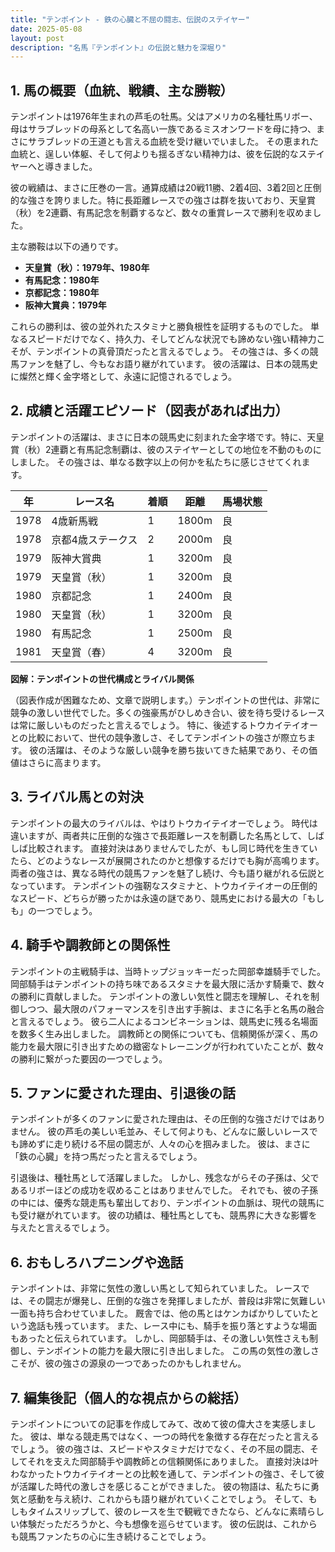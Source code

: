 ```yaml
---
title: "テンポイント - 鉄の心臓と不屈の闘志、伝説のステイヤー"
date: 2025-05-08
layout: post
description: "名馬『テンポイント』の伝説と魅力を深堀り"
---
```


## 1. 馬の概要（血統、戦績、主な勝鞍）

テンポイントは1976年生まれの芦毛の牡馬。父はアメリカの名種牡馬リボー、母はサラブレッドの母系として名高い一族であるミスオンワードを母に持つ、まさにサラブレッドの王道とも言える血統を受け継いでいました。  その恵まれた血統と、逞しい体躯、そして何よりも揺るぎない精神力は、彼を伝説的なステイヤーへと導きました。

彼の戦績は、まさに圧巻の一言。通算成績は20戦11勝、2着4回、3着2回と圧倒的な強さを誇りました。特に長距離レースでの強さは群を抜いており、天皇賞（秋）を2連覇、有馬記念を制覇するなど、数々の重賞レースで勝利を収めました。

主な勝鞍は以下の通りです。

* **天皇賞（秋）：1979年、1980年**
* **有馬記念：1980年**
* **京都記念：1980年**
* **阪神大賞典：1979年**

これらの勝利は、彼の並外れたスタミナと勝負根性を証明するものでした。  単なるスピードだけでなく、持久力、そしてどんな状況でも諦めない強い精神力こそが、テンポイントの真骨頂だったと言えるでしょう。  その強さは、多くの競馬ファンを魅了し、今もなお語り継がれています。  彼の活躍は、日本の競馬史に燦然と輝く金字塔として、永遠に記憶されるでしょう。


## 2. 成績と活躍エピソード（図表があれば出力）

テンポイントの活躍は、まさに日本の競馬史に刻まれた金字塔です。特に、天皇賞（秋）2連覇と有馬記念制覇は、彼のステイヤーとしての地位を不動のものにしました。  その強さは、単なる数字以上の何かを私たちに感じさせてくれます。

| 年 | レース名           | 着順 | 距離 | 馬場状態 |
|----|--------------------|-----|-----|---------|
| 1978 | 4歳新馬戦         | 1   | 1800m| 良       |
| 1978 | 京都4歳ステークス | 2   | 2000m| 良       |
| 1979 | 阪神大賞典       | 1   | 3200m| 良       |
| 1979 | 天皇賞（秋）     | 1   | 3200m| 良       |
| 1980 | 京都記念         | 1   | 2400m| 良       |
| 1980 | 天皇賞（秋）     | 1   | 3200m| 良       |
| 1980 | 有馬記念         | 1   | 2500m| 良       |
| 1981 | 天皇賞（春）     | 4   | 3200m| 良       |


**図解：テンポイントの世代構成とライバル関係**

（図表作成が困難なため、文章で説明します。）テンポイントの世代は、非常に競争の激しい世代でした。多くの強豪馬がひしめき合い、彼を待ち受けるレースは常に厳しいものだったと言えるでしょう。  特に、後述するトウカイテイオーとの比較において、世代の競争激しさ、そしてテンポイントの強さが際立ちます。  彼の活躍は、そのような厳しい競争を勝ち抜いてきた結果であり、その価値はさらに高まります。


## 3. ライバル馬との対決

テンポイントの最大のライバルは、やはりトウカイテイオーでしょう。  時代は違いますが、両者共に圧倒的な強さで長距離レースを制覇した名馬として、しばしば比較されます。  直接対決はありませんでしたが、もし同じ時代を生きていたら、どのようなレースが展開されたのかと想像するだけでも胸が高鳴ります。  両者の強さは、異なる時代の競馬ファンを魅了し続け、今も語り継がれる伝説となっています。  テンポイントの強靭なスタミナと、トウカイテイオーの圧倒的なスピード、どちらが勝ったかは永遠の謎であり、競馬史における最大の「もしも」の一つでしょう。


## 4. 騎手や調教師との関係性

テンポイントの主戦騎手は、当時トップジョッキーだった岡部幸雄騎手でした。  岡部騎手はテンポイントの持ち味であるスタミナを最大限に活かす騎乗で、数々の勝利に貢献しました。  テンポイントの激しい気性と闘志を理解し、それを制御しつつ、最大限のパフォーマンスを引き出す手腕は、まさに名手と名馬の融合と言えるでしょう。  彼ら二人によるコンビネーションは、競馬史に残る名場面を数多く生み出しました。  調教師との関係についても、信頼関係が深く、馬の能力を最大限に引き出すための緻密なトレーニングが行われていたことが、数々の勝利に繋がった要因の一つでしょう。


## 5. ファンに愛された理由、引退後の話

テンポイントが多くのファンに愛された理由は、その圧倒的な強さだけではありません。  彼の芦毛の美しい毛並み、そして何よりも、どんなに厳しいレースでも諦めずに走り続ける不屈の闘志が、人々の心を掴みました。  彼は、まさに「鉄の心臓」を持つ馬だったと言えるでしょう。

引退後は、種牡馬として活躍しました。  しかし、残念ながらその子孫は、父であるリボーほどの成功を収めることはありませんでした。  それでも、彼の子孫の中には、優秀な競走馬も輩出しており、テンポイントの血脈は、現代の競馬にも受け継がれています。  彼の功績は、種牡馬としても、競馬界に大きな影響を与えたと言えるでしょう。


## 6. おもしろハプニングや逸話

テンポイントは、非常に気性の激しい馬として知られていました。  レースでは、その闘志が爆発し、圧倒的な強さを発揮しましたが、普段は非常に気難しい一面も持ち合わせていました。  厩舎では、他の馬とはケンカばかりしていたという逸話も残っています。  また、レース中にも、騎手を振り落とすような場面もあったと伝えられています。  しかし、岡部騎手は、その激しい気性さえも制御し、テンポイントの能力を最大限に引き出しました。  この馬の気性の激しさこそが、彼の強さの源泉の一つであったのかもしれません。


## 7. 編集後記（個人的な視点からの総括）

テンポイントについての記事を作成してみて、改めて彼の偉大さを実感しました。  彼は、単なる競走馬ではなく、一つの時代を象徴する存在だったと言えるでしょう。  彼の強さは、スピードやスタミナだけでなく、その不屈の闘志、そしてそれを支えた岡部騎手や調教師との信頼関係にありました。  直接対決は叶わなかったトウカイテイオーとの比較を通して、テンポイントの強さ、そして彼が活躍した時代の激しさを感じることができました。  彼の物語は、私たちに勇気と感動を与え続け、これからも語り継がれていくことでしょう。  そして、もしもタイムスリップして、彼のレースを生で観戦できたなら、どんなに素晴らしい体験だっただろうかと、今も想像を巡らせています。  彼の伝説は、これからも競馬ファンたちの心に生き続けることでしょう。
